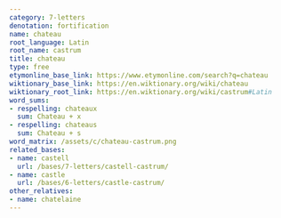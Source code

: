 ```yaml
---
category: 7-letters
denotation: fortification
name: chateau
root_language: Latin
root_name: castrum
title: chateau
type: free
etymonline_base_link: https://www.etymonline.com/search?q=chateau
wiktionary_base_link: https://en.wiktionary.org/wiki/chateau
wiktionary_root_link: https://en.wiktionary.org/wiki/castrum#Latin
word_sums:
- respelling: chateaux
  sum: Chateau + x
- respelling: chateaus
  sum: Chateau + s
word_matrix: /assets/c/chateau-castrum.png
related_bases:
- name: castell
  url: /bases/7-letters/castell-castrum/
- name: castle
  url: /bases/6-letters/castle-castrum/
other_relatives:
- name: chatelaine
---
```

